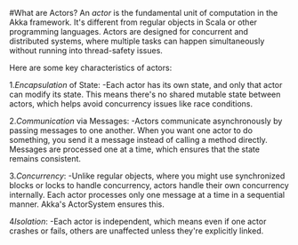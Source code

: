 #What are Actors?
An *actor* is the fundamental unit of computation in the Akka framework. It's different from regular objects in Scala or other programming languages. Actors are designed for concurrent and distributed systems, where multiple tasks can happen simultaneously without running into thread-safety issues.

Here are some key characteristics of actors:

1.*Encapsulation* of State: 
  -Each actor has its own state, and only that actor can modify its state. This means there's no shared mutable state between actors, which helps avoid concurrency issues like race conditions.

2.*Communication* via Messages: 
  -Actors communicate asynchronously by passing messages to one another. When you want one actor to do something, you send it a message instead of calling a method directly. Messages are processed one at a time, which ensures that the state remains consistent.

3.*Concurrency*: 
  -Unlike regular objects, where you might use synchronized blocks or locks to handle concurrency, actors handle their own concurrency internally. Each actor processes only one message at a time in a sequential manner. Akka's ActorSystem ensures this.

4*Isolation*: 
  -Each actor is independent, which means even if one actor crashes or fails, others are unaffected unless they're explicitly linked.

